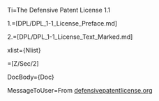 Ti=The Defensive Patent License 1.1

1.=[DPL/DPL_1-1_License_Preface.md]

2.=[DPL/DPL_1-1_License_Text_Marked.md]

xlist={Nlist}

=[Z/Sec/2]

DocBody={Doc}

MessageToUser=From <a href="http://www.defensivepatentlicense.org/content/defensive-patent-license">defensivepatentlicense.org</a>  
